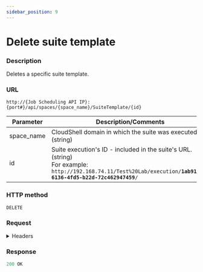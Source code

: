 ```yaml
---
sidebar_position: 9
---
```


# Delete suite template

### Description

Deletes a specific suite template.

### URL

`http://{Job Scheduling API IP}:{port#}/api/spaces/{space_name}/SuiteTemplate/{id}`

| Parameter | Description/Comments |
| --- | --- |
| space_name | CloudShell domain in which the suite was executed. (string) |
| id | Suite execution's ID - included in the suite's URL. (string)<br/>For example:<br/><code>ht<span>tp</span>://192.168.74.11/Test%20Lab/execution/<b>1ab91be7-6136-4fd5-b22d-72c462947459</b>/</code> |

### HTTP method

`DELETE`

### Request

<details>
<summary>Headers</summary>

Example header format:

`Authorization: Basic <authorization token returned from the login method>`

`Content-Type: application/json`

</details>

### Response

```javascript
200 OK
```